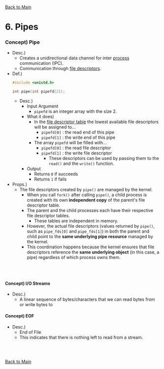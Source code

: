[Back to Main](../main.md)

# 6. Pipes
### Concept) Pipe
- Desc.)
  - Creates a unidirectional data channel for inter [process](04.md#concept-process) communication (IPC).
  - Communication through [file descriptors](05.md#concept-file-descriptor-table).
- Def.)
  ```cpp
  #include <unistd.h>

  int pipe(int pipefd[2]);
  ```
  - Desc.)
    - Input Argument
      - `pipefd` is an integer array with the size 2.
    - What it does)
      - In the [file descriptor table](05.md#concept-file-descriptor-table) the lowest available file descriptors will be assigned to...
        - `pipefd[0]` : the read end of this pipe
        - `pipefd[1]` : the write end of this pipe
      - The array `pipefd` will be filled with...
        - `pipefd[0]` : the read file descriptor
        - `pipefd[1]` : the write file descriptor
          - These descriptors can be used by passing them to the `read()` and the `write()` function. 
    - Output
      - Returns `0` if succeeds
      - Returns `1` if fails
- Props.)
  - The file descriptors created by `pipe()` are managed by the kernel. 
    - When you call `fork()` after calling `pipe()`, a child process is created with its own **independent copy** of the parent's file descriptor table. 
    - The parent and the child processes each have their respective file descriptor tables. 
      - These tables are independent in memory. 
    - However, the actual file descriptors (values returned by `pipe()`, such as `pipe_fds[0]` and `pipe_fds[1]`) in both the parent and child point to the **same underlying pipe resource** managed by the kernel. 
    - This coordination happens because the kernel ensures that file descriptors reference the **same underlying object** (in this case, a pipe) regardless of which process owns them. 


<br><br>

#### Concept) I/O Streams
- Desc.)
  - A linear sequence of bytes/characters that we can read bytes from or write bytes to

#### Concept) EOF
- Desc.)
  - End of File
  - This indicates that there is nothing left to read from a stream.


<br><br>

[Back to Main](../main.md)